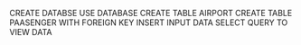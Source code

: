 CREATE DATABSE
USE DATABASE
CREATE TABLE AIRPORT
CREATE TABLE PAASENGER WITH FOREIGN KEY
INSERT INPUT DATA
SELECT QUERY TO VIEW DATA
